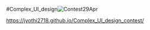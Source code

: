 #Complex_UI_design![Contest29Apr](https://user-images.githubusercontent.com/96675283/235309723-f8f48c3c-dce9-48a1-8eb9-cc65737f3978.png)


https://jyothi2718.github.io/Complex_UI_design_contest/
